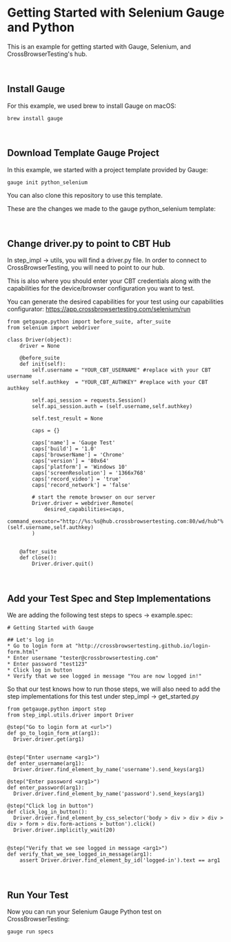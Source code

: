 # Getting Started with Selenium Gauge and Python

This is an example for getting started with Gauge, Selenium, and CrossBrowserTesting's hub. 

<br>

## Install Gauge

For this example, we used brew to install Gauge on macOS:

`brew install gauge`

<br>

## Download Template Gauge Project

In this example, we started with a project template provided by Gauge:

`gauge init python_selenium`

You can also clone this repository to use this template.

These are the changes we made to the gauge python_selenium template:

<br>

## Change driver.py to point to CBT Hub

In step_impl -> utils, you will find a driver.py file. In order to connect to CrossBrowserTesting, you will need to point to our hub.

This is also where you should enter your CBT credentials along with the capabilities for the device/browser configuration you want to test.

You can generate the desired capabilities for your test using our capabilities configurator: https://app.crossbrowsertesting.com/selenium/run

```
from getgauge.python import before_suite, after_suite
from selenium import webdriver

class Driver(object):
    driver = None

    @before_suite
    def init(self):
        self.username = "YOUR_CBT_USERNAME" #replace with your CBT username
        self.authkey  = "YOUR_CBT_AUTHKEY" #replace with your CBT authkey

        self.api_session = requests.Session()
        self.api_session.auth = (self.username,self.authkey)

        self.test_result = None

        caps = {}
        
        caps['name'] = 'Gauge Test'
        caps['build'] = '1.0'
        caps['browserName'] = 'Chrome'
        caps['version'] = '80x64'
        caps['platform'] = 'Windows 10'
        caps['screenResolution'] = '1366x768'
        caps['record_video'] = 'true'
        caps['record_network'] = 'false'

        # start the remote browser on our server
        Driver.driver = webdriver.Remote(
            desired_capabilities=caps,
            command_executor="http://%s:%s@hub.crossbrowsertesting.com:80/wd/hub"%(self.username,self.authkey)
        )


    @after_suite
    def close():
        Driver.driver.quit()

```
<br>

## Add your Test Spec and Step Implementations

We are adding the following test steps to specs -> example.spec:

```
# Getting Started with Gauge

## Let's log in
* Go to login form at "http://crossbrowsertesting.github.io/login-form.html"
* Enter username "tester@crossbrowsertesting.com"
* Enter password "test123"
* Click log in button
* Verify that we see logged in message "You are now logged in!"
```

So that our test knows how to run those steps, we will also need to add the step implementations for this test under step_impl -> get_started.py

```
from getgauge.python import step
from step_impl.utils.driver import Driver

@step("Go to login form at <url>")
def go_to_login_form_at(arg1):
  Driver.driver.get(arg1)


@step("Enter username <arg1>")
def enter_username(arg1):
  Driver.driver.find_element_by_name('username').send_keys(arg1)

@step("Enter password <arg1>")
def enter_password(arg1):
  Driver.driver.find_element_by_name('password').send_keys(arg1)

@step("Click log in button")
def click_log_in_button():
  Driver.driver.find_element_by_css_selector('body > div > div > div > div > form > div.form-actions > button').click()
  Driver.driver.implicitly_wait(20)


@step("Verify that we see logged in message <arg1>")
def verify_that_we_see_logged_in_message(arg1):
    assert Driver.driver.find_element_by_id('logged-in').text == arg1
```
<br>

## Run Your Test

Now you can run your Selenium Gauge Python test on CrossBrowserTesting:

`gauge run specs`
